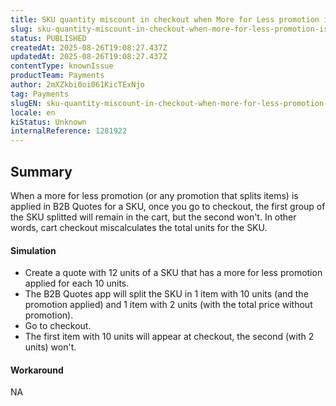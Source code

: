 ```yaml
---
title: SKU quantity miscount in checkout when More for Less promotion is applied in B2B Quotes
slug: sku-quantity-miscount-in-checkout-when-more-for-less-promotion-is-applied-in-b2b-quotes
status: PUBLISHED
createdAt: 2025-08-26T19:08:27.437Z
updatedAt: 2025-08-26T19:08:27.437Z
contentType: knownIssue
productTeam: Payments
author: 2mXZkbi0oi061KicTExNjo
tag: Payments
slugEN: sku-quantity-miscount-in-checkout-when-more-for-less-promotion-is-applied-in-b2b-quotes
locale: en
kiStatus: Unknown
internalReference: 1281922
---
```


## Summary


When a more for less promotion (or any promotion that splits items) is applied in B2B Quotes for a SKU, once you go to checkout, the first group of the SKU splitted will remain in the cart, but the second won't. In other words, cart checkout miscalculates the total units for the SKU.


#### Simulation



- Create a quote with 12 units of a SKU that has a more for less promotion applied for each 10 units.
- The B2B Quotes app will split the SKU in 1 item with 10 units (and the promotion applied) and 1 item with 2 units (with the total price without promotion).
- Go to checkout.
- The first item with 10 units will appear at checkout, the second (with 2 units) won't.


#### Workaround


NA


